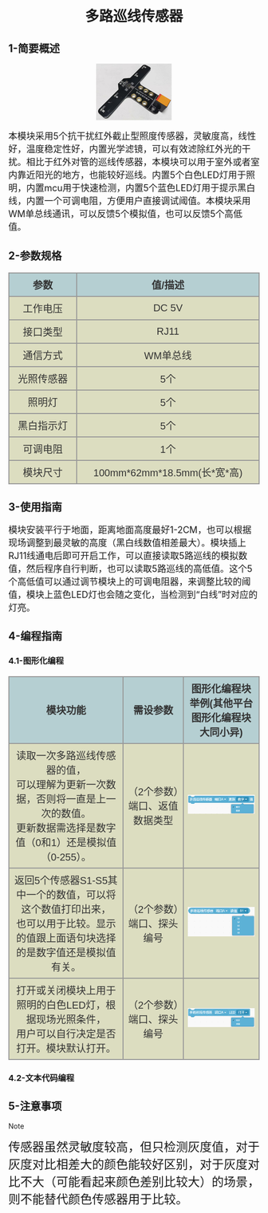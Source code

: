 <div align=center>
<h1 class="text-center">多路巡线传感器</h1>
</div>

## **1-简要概述**
<div align=center>
<img src="docs/electronic_modules/rj11/multiple_linefollower/multiple_linefollower.png" width=30%>
</div>

<font size=4>本模块采用5个抗干扰红外截止型照度传感器，灵敏度高，线性好，温度稳定性好，内置光学滤镜，可以有效滤除红外光的干扰。相比于红外对管的巡线传感器，本模块可以用于室外或者室内靠近阳光的地方，也能较好巡线。内置5个白色LED灯用于照明，内置mcu用于快速检测，内置5个蓝色LED灯用于提示黑白线，内置一个可调电阻，方便用户直接调试阈值。本模块采用WM单总线通讯，可以反馈5个模拟值，也可以反馈5个高低值。</font>


## **2-参数规格**

<!-- CSS goes in the document HEAD or added to your external stylesheet -->
<style type="text/css">
table.imagetable {
    font-family: verdana,arial,sans-serif;
    font-size:20px;
    color:#333333;
    border-width: 1px;
    border-color: #999999;
    border-collapse: collapse;
}
table.imagetable th {
    background:#b5cfd2 url('cell-blue.jpg');
    border-width: 2px;
    padding: 8px;
    border-style: solid;
    border-color: #999999;
    text-align: center;
}
table.imagetable td {
    background:#dcddc0 url('cell-grey.jpg');
    border-width: 2px;
    padding: 8px;
    border-style: solid;
    border-color: #999999;
    text-align: center;
}
text{
	font-size: 1cm;
	color: #7ec699;
}
</style>

<!-- Table goes in the document BODY -->
<table class="imagetable" style="display: table; text-align: left;">
<tr>
    <th>参数</th><th>值/描述</th>
</tr>
<tr>
    <td>工作电压</td><td>DC 5V</td>
</tr>
<tr>
    <td>接口类型</td><td>RJ11</td>
</tr>
<tr>
    <td>通信方式</td><td>WM单总线</td>
</tr>
<tr>
    <td>光照传感器</td><td>5个</td>
</tr>
<tr>
    <td>照明灯</td><td>5个</td>
</tr>
<tr>
    <td>黑白指示灯</td><td>5个</td>
</tr>
<tr>
    <td>可调电阻</td><td>1个</td>
</tr>
<tr>
    <td>模块尺寸</td><td>100mm*62mm*18.5mm(长*宽*高)</td>
</tr>
</table>

## **3-使用指南**

<font size=4>模块安装平行于地面，距离地面高度最好1-2CM，也可以根据现场调整到最灵敏的高度（黑白线数值相差最大）。模块插上RJ11线通电后即可开启工作，可以直接读取5路巡线的模拟数值，然后程序自行判断，也可以读取5路巡线的高低值。这个5个高低值可以通过调节模块上的可调电阻器，来调整比较的阈值，模块上蓝色LED灯也会随之变化，当检测到“白线”时对应的灯亮。</font>

## **4-编程指南**
### **4.1-图形化编程**

<table class="imagetable" style="display: table; text-align: left;">
<tr>
    <th>模块功能</th><th>需设参数</th><th>图形化编程块举例(其他平台图形化编程块大同小异)</th>
</tr>
<tr>
    <td>读取一次多路巡线传感器的值，<br>可以理解为更新一次数据，否则将一直是上一次的数值。<br>更新数据需选择是数字值（0和1）还是模拟值（0-255）。
</td><td>（2个参数）端口、返值数据类型</td><td><img src="docs/electronic_modules/rj11/multiple_linefollower/img.png"></td>
</tr>
<tr>
    <td>返回5个传感器S1-S5其中一个的数值，可以将这个数值打印出来，<br>也可以用于比较。显示的值跟上面语句块选择的是数字值还是模拟值有关。
</td><td>（2个参数）端口、探头编号</td><td><img src="docs/electronic_modules/rj11/multiple_linefollower/img_1.png"></td>
</tr>
<tr>
    <td>打开或关闭模块上用于照明的白色LED灯，根据现场光照条件，<br>用户可以自行决定是否打开。模块默认打开。
</td><td>（2个参数）端口、探头编号</td><td><img src="docs/electronic_modules/rj11/multiple_linefollower/img_2.png"></td>
</tr>
</table>

### **4.2-文本代码编程**

## **5-注意事项**
> [!NOTE]
> <font size=5>传感器虽然灵敏度较高，但只检测灰度值，对于灰度对比相差大的颜色能较好区别，对于灰度对比不大（可能看起来颜色差别比较大）的场景，则不能替代颜色传感器用于比较。</font>
